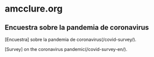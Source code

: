 # amcclure.org

## Encuestra sobre la pandemia de coronavirus
[Encuestra] sobre la pandemia de coronavirus(/covid-survey/).

[Survey] on the coronavirus pandemic(/covid-survey-en/).
